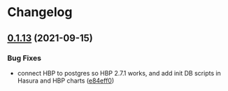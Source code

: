 # Changelog
## [0.1.13](https://github.com/platyplus/platydev/compare/charts-hasura-backend-plus@0.1.12...charts-hasura-backend-plus@0.1.13) (2021-09-15)


### Bug Fixes

* connect HBP to postgres so HBP 2.7.1 works, and add init DB scripts in Hasura and HBP charts ([e84eff0](https://github.com/platyplus/platydev/commit/e84eff043decd5eda73e3f686f4aca948200087d))
